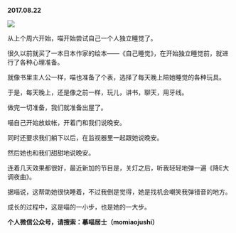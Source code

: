 
          
**2017.08.22**

![](https://mmbiz.qlogo.cn/mmbiz_jpg/uDI3FLln00ZsR9mlMY0WrnJEszxs8cuoias97ibwsLgBBFxpW4djAp6VeR8fopg6OuvE0Hx2ujw2vUcZQg5l9oDA/0?wx_fmt=jpeg)


从上个周六开始，喵开始尝试自己一个人独立睡觉了。

很久以前就买了一本日本作家的绘本——《自己睡觉》，在开始独立睡觉前，就进行了各种心理准备。

就像书里主人公一样，喵也准备了个表，选择了每天晚上陪她睡觉的各种玩具。

于是，每天晚上，还是像之前一样，玩儿，讲书，聊天，用牙线。

做完一切准备，我们就准备出屋了。

喵自己开始放蚊帐，开着门和我们说晚安。

同时还要求我们躺下以后，在监视器里一起跟她说晚安。

然后她也和我们甜甜地说晚安。

连着几天效果都很好，最近新加的节目是，关灯之后，听我轻轻地弹一遍《降E大调夜曲》。

据喵说，这帮助她很快睡着，不过我倒是觉得，她是找机会嘲笑我弹错音的地方。

成长的过程中，这是喵的一小步，也是她的一大步。


**个人微信公众号，请搜索：摹喵居士（momiaojushi）**

        